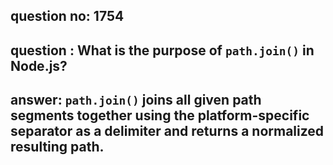 
      
## question no: 1754

## question : What is the purpose of `path.join()` in Node.js?

## answer: `path.join()` joins all given path segments together using the platform-specific separator as a delimiter and returns a normalized resulting path.
      